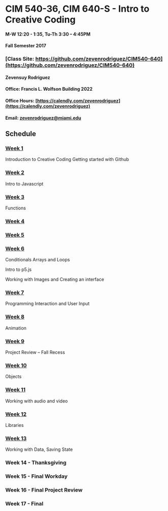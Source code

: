 # CIM 540-36, CIM 640-S - Intro to Creative Coding

#### M-W 12:20 - 1:35, Tu-Th 3:30 – 4:45PM

#### Fall Semester 2017

### [Class Site: https://github.com/zevenrodriguez/CIM540-640](https://github.com/zevenrodriguez/CIM540-640)


#### Zevensuy Rodriguez

#### Office: Francis L. Wolfson Building 2022

#### Office Hours: [https://calendly.com/zevenrodriguez](https://calendly.com/zevenrodriguez)

#### Email: zevenrodriguez@miami.edu
 
 
## Schedule

### [Week 1](https://github.com/zevenrodriguez/CIM540-640/tree/master/week1)

Introduction to Creative Coding
Getting started with Github

### [Week 2](https://github.com/zevenrodriguez/CIM540-640/tree/master/week2)

Intro to Javascript

### [Week 3](https://github.com/zevenrodriguez/CIM540-640/tree/master/week3)

Functions

### [Week 4](https://github.com/zevenrodriguez/CIM540-640/tree/master/week4)



### [Week 5](https://github.com/zevenrodriguez/CIM540-640/tree/master/week5)


### [Week 6](https://github.com/zevenrodriguez/CIM540-640/tree/master/week6)

Conditionals
Arrays and Loops

Intro to p5.js

Working with Images and Creating an interface 

### [Week 7]()

Programming Interaction and User Input

### [Week 8]()

Animation

### [Week 9]()

Project Review – Fall Recess

### [Week 10]()

Objects

### [Week 11]()

Working with audio and video

### [Week 12]()
Libraries

### [Week 13]()

Working with Data, Saving State

### Week 14 - Thanksgiving

### Week 15 - Final Workday

### Week 16 - Final Project Review

### Week 17 - Final
